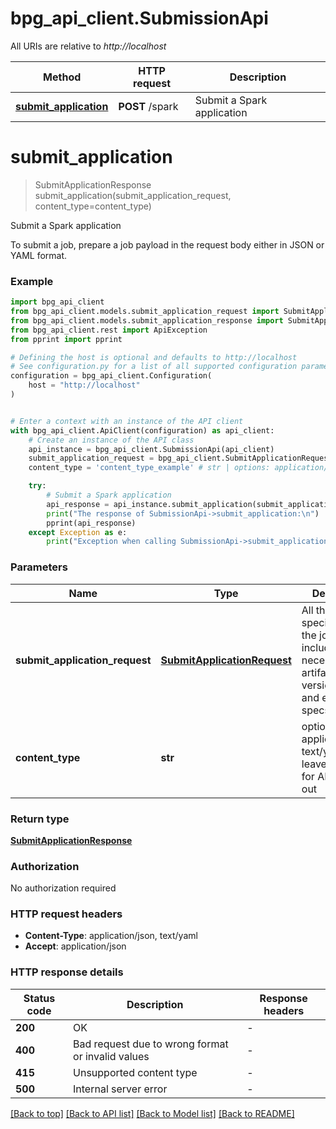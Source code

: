 # bpg_api_client.SubmissionApi

All URIs are relative to *http://localhost*

Method | HTTP request | Description
------------- | ------------- | -------------
[**submit_application**](SubmissionApi.md#submit_application) | **POST** /spark | Submit a Spark application


# **submit_application**
> SubmitApplicationResponse submit_application(submit_application_request, content_type=content_type)

Submit a Spark application

To submit a job, prepare a job payload in the request body either in JSON or YAML format.

### Example


```python
import bpg_api_client
from bpg_api_client.models.submit_application_request import SubmitApplicationRequest
from bpg_api_client.models.submit_application_response import SubmitApplicationResponse
from bpg_api_client.rest import ApiException
from pprint import pprint

# Defining the host is optional and defaults to http://localhost
# See configuration.py for a list of all supported configuration parameters.
configuration = bpg_api_client.Configuration(
    host = "http://localhost"
)


# Enter a context with an instance of the API client
with bpg_api_client.ApiClient(configuration) as api_client:
    # Create an instance of the API class
    api_instance = bpg_api_client.SubmissionApi(api_client)
    submit_application_request = bpg_api_client.SubmitApplicationRequest() # SubmitApplicationRequest | All the specification of the job, including necessary artifacts, versions, driver and executor specs
    content_type = 'content_type_example' # str | options: application/json, text/yaml, or leave it empty for API to figure out (optional)

    try:
        # Submit a Spark application
        api_response = api_instance.submit_application(submit_application_request, content_type=content_type)
        print("The response of SubmissionApi->submit_application:\n")
        pprint(api_response)
    except Exception as e:
        print("Exception when calling SubmissionApi->submit_application: %s\n" % e)
```



### Parameters


Name | Type | Description  | Notes
------------- | ------------- | ------------- | -------------
 **submit_application_request** | [**SubmitApplicationRequest**](SubmitApplicationRequest.md)| All the specification of the job, including necessary artifacts, versions, driver and executor specs | 
 **content_type** | **str**| options: application/json, text/yaml, or leave it empty for API to figure out | [optional] 

### Return type

[**SubmitApplicationResponse**](SubmitApplicationResponse.md)

### Authorization

No authorization required

### HTTP request headers

 - **Content-Type**: application/json, text/yaml
 - **Accept**: application/json

### HTTP response details

| Status code | Description | Response headers |
|-------------|-------------|------------------|
**200** | OK |  -  |
**400** | Bad request due to wrong format or invalid values |  -  |
**415** | Unsupported content type |  -  |
**500** | Internal server error |  -  |

[[Back to top]](#) [[Back to API list]](../README.md#documentation-for-api-endpoints) [[Back to Model list]](../README.md#documentation-for-models) [[Back to README]](../README.md)

